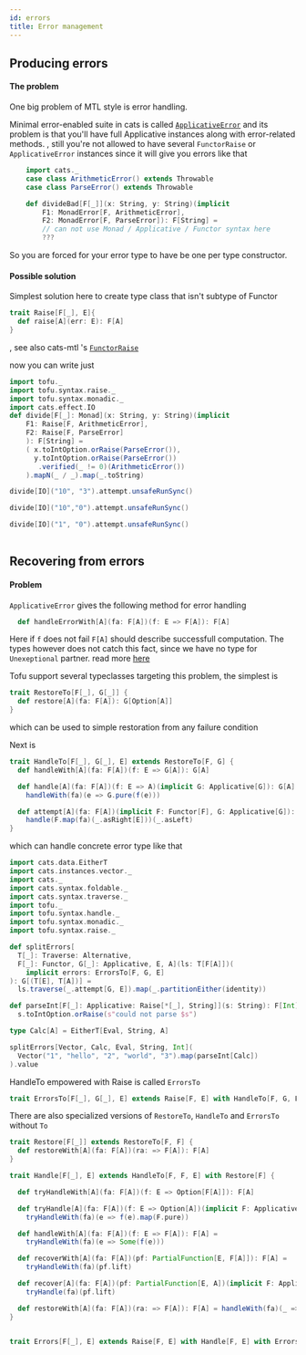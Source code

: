 ```yaml
---
id: errors
title: Error management
---
```


## Producing errors

#### The problem
One big problem of MTL style is error handling.

Minimal error-enabled suite in cats is called [`ApplicativeError`](https://typelevel.org/cats/api/cats/ApplicativeError.html) and its problem is that you'll have full Applicative instances along with error-related methods.
, still you're not allowed to have several `FunctorRaise` or `ApplicativeError` instances since it will give you errors like that
```scala mdoc
    import cats._
    case class ArithmeticError() extends Throwable
    case class ParseError() extends Throwable

    def divideBad[F[_]](x: String, y: String)(implicit 
        F1: MonadError[F, ArithmeticError],
        F2: MonadError[F, ParseError]): F[String] = 
        // can not use Monad / Applicative / Functor syntax here
        ???
```

So you are forced for your error type to have be one per type constructor.

#### Possible solution
Simplest solution here to create type class that isn't subtype of Functor 


```scala
trait Raise[F[_], E]{
  def raise[A](err: E): F[A]
}
```
, see also 
cats-mtl 's [`FunctorRaise`](https://typelevel.org/cats-mtl/mtl-classes/functorraise.html)


now you can write just
```scala mdoc
import tofu._
import tofu.syntax.raise._
import tofu.syntax.monadic._
import cats.effect.IO
def divide[F[_]: Monad](x: String, y: String)(implicit 
    F1: Raise[F, ArithmeticError],
    F2: Raise[F, ParseError]
    ): F[String] = 
    ( x.toIntOption.orRaise(ParseError()),
      y.toIntOption.orRaise(ParseError())
       .verified(_ != 0)(ArithmeticError())
    ).mapN(_ / _).map(_.toString)

divide[IO]("10", "3").attempt.unsafeRunSync()

divide[IO]("10","0").attempt.unsafeRunSync()

divide[IO]("1", "0").attempt.unsafeRunSync()
        
```

## Recovering from errors

#### Problem
`ApplicativeError` gives the following method for error handling 

```scala
  def handleErrorWith[A](fa: F[A])(f: E => F[A]): F[A]
```

Here if `f` does not fail `F[A]` should describe successfull computation. The types however does not catch this fact, since we have no type for `Unexeptional` partner. read more [here](https://typelevel.org/blog/2018/04/13/rethinking-monaderror.html)

Tofu  support several typeclasses targeting this problem, the simplest is 

```scala
trait RestoreTo[F[_], G[_]] {
  def restore[A](fa: F[A]): G[Option[A]]
}
```

which can be used to simple restoration from any failure condition

Next is 
```scala
trait HandleTo[F[_], G[_], E] extends RestoreTo[F, G] {
  def handleWith[A](fa: F[A])(f: E => G[A]): G[A]

  def handle[A](fa: F[A])(f: E => A)(implicit G: Applicative[G]): G[A] =
    handleWith(fa)(e => G.pure(f(e)))

  def attempt[A](fa: F[A])(implicit F: Functor[F], G: Applicative[G]): G[Either[E, A]] =
    handle(F.map(fa)(_.asRight[E]))(_.asLeft)
}
```

which can handle concrete error type like that

```scala mdoc
import cats.data.EitherT
import cats.instances.vector._
import cats._
import cats.syntax.foldable._
import cats.syntax.traverse._
import tofu._
import tofu.syntax.handle._
import tofu.syntax.monadic._
import tofu.syntax.raise._

def splitErrors[
  T[_]: Traverse: Alternative, 
  F[_]: Functor, G[_]: Applicative, E, A](ls: T[F[A]])(
    implicit errors: ErrorsTo[F, G, E]
): G[(T[E], T[A])] =
  ls.traverse(_.attempt[G, E]).map(_.partitionEither(identity))

def parseInt[F[_]: Applicative: Raise[*[_], String]](s: String): F[Int] =
  s.toIntOption.orRaise(s"could not parse $s")

type Calc[A] = EitherT[Eval, String, A]

splitErrors[Vector, Calc, Eval, String, Int](
  Vector("1", "hello", "2", "world", "3").map(parseInt[Calc])
).value
```


HandleTo empowered with Raise is called `ErrorsTo`

```scala
trait ErrorsTo[F[_], G[_], E] extends Raise[F, E] with HandleTo[F, G, E]
```

There are also specialized versions of `RestoreTo`, `HandleTo` and `ErrorsTo` without `To`

```scala
trait Restore[F[_]] extends RestoreTo[F, F] {
  def restoreWith[A](fa: F[A])(ra: => F[A]): F[A]
}

trait Handle[F[_], E] extends HandleTo[F, F, E] with Restore[F] {

  def tryHandleWith[A](fa: F[A])(f: E => Option[F[A]]): F[A]

  def tryHandle[A](fa: F[A])(f: E => Option[A])(implicit F: Applicative[F]): F[A] =
    tryHandleWith(fa)(e => f(e).map(F.pure))

  def handleWith[A](fa: F[A])(f: E => F[A]): F[A] =
    tryHandleWith(fa)(e => Some(f(e)))

  def recoverWith[A](fa: F[A])(pf: PartialFunction[E, F[A]]): F[A] =
    tryHandleWith(fa)(pf.lift)

  def recover[A](fa: F[A])(pf: PartialFunction[E, A])(implicit F: Applicative[F]): F[A] =
    tryHandle(fa)(pf.lift)

  def restoreWith[A](fa: F[A])(ra: => F[A]): F[A] = handleWith(fa)(_ => ra)
}


trait Errors[F[_], E] extends Raise[F, E] with Handle[F, E] with ErrorsTo[F, F, E]
```







